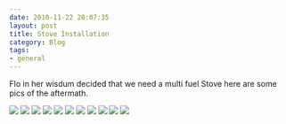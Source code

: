 ```yaml
---
date: 2010-11-22 20:07:35
layout: post
title: Stove Installation
category: Blog
tags:
- general
---
```


Flo in her wisdum decided that we need a multi fuel Stove here are some pics of the aftermath.


<img src="/images/2010/img_0427.jpg">
<img src="/images/2010/img_0429.jpg">
<img src="/images/2010/img_0273.jpg">
<img src="/images/2010/img_0276.jpg">
<img src="/images/2010/img_0285.jpg">
<img src="/images/2010/img_0288.jpg">
<img src="/images/2010/img_0438.jpg">
<img src="/images/2010/img_0443.jpg">
<img src="/images/2010/img_0459.jpg">
<img src="/images/2010/img_0531.jpg">
<img src="/images/2010/img_0535.jpg">

